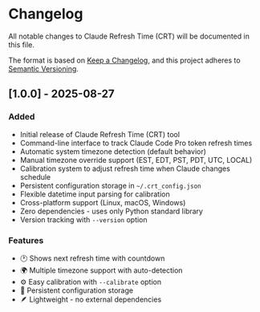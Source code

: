 # Changelog

All notable changes to Claude Refresh Time (CRT) will be documented in this file.

The format is based on [Keep a Changelog](https://keepachangelog.com/en/1.0.0/),
and this project adheres to [Semantic Versioning](https://semver.org/spec/v2.0.0.html).

## [1.0.0] - 2025-08-27

### Added
- Initial release of Claude Refresh Time (CRT) tool
- Command-line interface to track Claude Code Pro token refresh times
- Automatic system timezone detection (default behavior)
- Manual timezone override support (EST, EDT, PST, PDT, UTC, LOCAL)
- Calibration system to adjust refresh time when Claude changes schedule
- Persistent configuration storage in `~/.crt_config.json`
- Flexible datetime input parsing for calibration
- Cross-platform support (Linux, macOS, Windows)
- Zero dependencies - uses only Python standard library
- Version tracking with `--version` option

### Features
- 🕐 Shows next refresh time with countdown
- 🌍 Multiple timezone support with auto-detection
- ⚙️ Easy calibration with `--calibrate` option
- 💾 Persistent configuration storage
- 🪶 Lightweight - no external dependencies